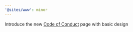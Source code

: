 ```yaml
---
'@sites/www': minor
---
```


Introduce the new [Code of Conduct](https://sveltevietnam.dev/code-of-conduct) page with basic design
